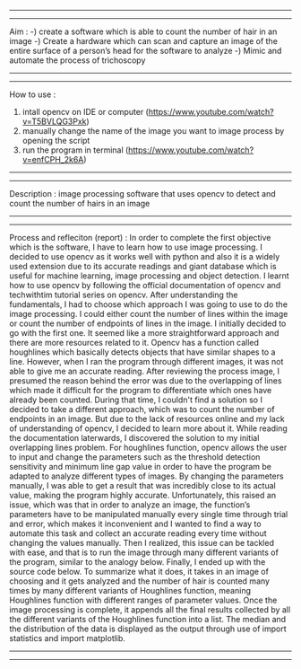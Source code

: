 ----------------------------------------------------------------------------------------------------------------------------------------------------------
----------------------------------------------------------------------------------------------------------------------------------------------------------
Aim : 
-) create a software which is able to count the number of hair in an image
-) Create a hardware which can scan and capture an image of the entire surface of a person’s head for the software to analyze
-) Mimic and automate the process of trichoscopy

----------------------------------------------------------------------------------------------------------------------------------------------------------
----------------------------------------------------------------------------------------------------------------------------------------------------------
How to use : 
1. intall opencv on IDE or computer      (https://www.youtube.com/watch?v=T5BVLQG3Pxk)
2. manually change the name of the image you want to image process by opening the script
3. run the program in terminal      (https://www.youtube.com/watch?v=enfCPH_2k6A)

----------------------------------------------------------------------------------------------------------------------------------------------------------
----------------------------------------------------------------------------------------------------------------------------------------------------------
Description : 
image processing software that uses opencv to detect and count the number of hairs in an image

----------------------------------------------------------------------------------------------------------------------------------------------------------
----------------------------------------------------------------------------------------------------------------------------------------------------------
Process and refleciton (report) : 
In order to complete the first objective which is the software, I have to learn how to use image processing. I decided to use opencv as it works well with python and also it is a widely used extension due to its accurate readings and giant database which is useful for machine learning, image processing and object detection.
I learnt how to use opencv by following the official documentation of opencv and techwithtim tutorial series on opencv. After understanding the fundamentals, I had to choose which approach I was going to use to do the image processing. I could either count the number of lines within the image or count the number of endpoints of lines in the image. I initially decided to go with the first one. It seemed like a more straightforward approach and there are more resources related to it. Opencv has a function called houghlines which basically detects objects that have similar shapes to a line. However, when I ran the program through different images, it was not able to give me an accurate reading. After reviewing the process image, I presumed the reason behind the error was due to the overlapping of lines which made it difficult for the program to differentiate which ones have already been counted. 
During that time, I couldn't find a solution so I decided to take a different approach, which was to count the number of endpoints in an image. But due to the lack of resources online and my lack of understanding of opencv, I decided to learn more about it.
While reading the documentation laterwards, I discovered the solution to my initial overlapping lines problem. For houghlines function, opencv allows the user to input and change the parameters such as the threshold detection sensitivity and minimum line gap value in order to have the program be adapted to analyze different types of images. By changing the parameters manually, I was able to get a result that was incredibly close to its actual value, making the program highly accurate.
Unfortunately, this raised an issue, which was that in order to analyze an image, the function’s parameters have to be manipulated manually every single time through trial and error, which makes it inconvenient and I wanted to find a way to automate this task and collect an accurate reading every time without changing the values manually. Then I realized, this issue can be tackled with ease, and that is to run the image through many different variants of the program, similar to the analogy below.
Finally, I ended up with the source code below. To summarize what it does, it takes in an image of choosing and it gets analyzed and the number of hair is counted many times by many different variants of Houghlines function, meaning Houghlines function with different ranges of parameter values. Once the image processing is complete, it appends all the final results collected by all the different variants of the Houghlines function into a list. The median and the distribution of the data is displayed as the output through use of import statistics and import matplotlib.

----------------------------------------------------------------------------------------------------------------------------------------------------------
----------------------------------------------------------------------------------------------------------------------------------------------------------
